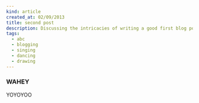 ```yaml
---
kind: article
created_at: 02/09/2013
title: second post
description: Discussing the intricacies of writing a good first blog post. Blah blah blah blah blafultfuylathk afthl ailfhtn skh ahtul fhdb t uywh 
tags:
  - abc
  - blogging
  - singing
  - dancing
  - drawing
---
```


### WAHEY

YOYOYOO